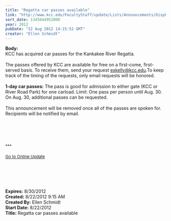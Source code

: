 ```yaml
---
title: "Regatta car passes available"
link: "http://www.kcc.edu/FacultyStaff/update/Lists/Announcements/DispForm.aspx?ID=787"
sort_date: 1345644952000
year: 2012
pubDate: "22 Aug 2012 14:15:52 GMT"
creator: "Ellen Schmidt"
---
```


<div><b>Body:</b> <div class="ExternalClass4D35717B65C04F8F88371E92BF25EC8F">
<div>
<div class="ExternalClass7E7C64C6943A475CA3196FA391CB93D2">
<div>KCC has acquired car passes for the Kankakee River Regatta.</div>
<div> </div>
<div>The passes offered by KCC are available for free on a first-come, first-served basis. To receive them, send your request <a href="mailto:eskelly@kcc.edu">eskelly@kcc.edu</a>.To keep track of the timing of the requests, only email requests will be honored. </div>
<div> </div>
<div><strong>1-day car passes:</strong> The pass is good for admission to either gate (KCC or River Road Park) for one carload. Limit: One pass per person until Aug. 30. On Aug. 30, additional passes can be requested.</div>
<div><br />This announcement will be removed once all of the passes are spoken for. Recipients will be notified by email.<br /> </div>
<div> </div>
<div><br /> </div>
<div><font size="2"></font> </div>
<div><font size="2">***</font></div>
<div> </div>
<div><font size="2"><a href="/FacultyStaff/update/Pages/dailyupdate.aspx">Go to Online Update</a></font><font size="2"></font></div>
<div> </div>
<p><font size="2"></font> </p>
<p><font size="2"> </p></font></div></div></div></div>
<div><b>Expires:</b> 8/30/2012</div>
<div><b>Created:</b> 8/22/2012 9:15 AM</div>
<div><b>Created By:</b> Ellen Schmidt</div>
<div><b>Start Date:</b> 8/22/2012</div>
<div><b>Title:</b> Regatta car passes available</div>
